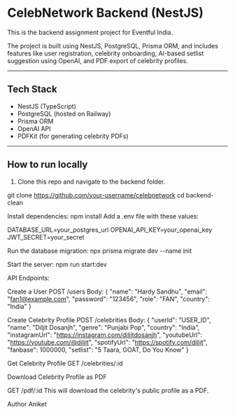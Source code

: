# CelebNetwork Backend (NestJS)

This is the backend assignment project for Eventful India.

The project is built using NestJS, PostgreSQL, Prisma ORM, and includes features like user registration, celebrity onboarding, AI-based setlist suggestion using OpenAI, and PDF export of celebrity profiles.

---

## Tech Stack

- NestJS (TypeScript)
- PostgreSQL (hosted on Railway)
- Prisma ORM
- OpenAI API
- PDFKit (for generating celebrity PDFs)

---

## How to run locally

1. Clone this repo and navigate to the backend folder.

git clone https://github.com/your-username/celebnetwork
cd backend-clean

Install dependencies:
npm install
Add a .env file with these values:

DATABASE_URL=your_postgres_url
OPENAI_API_KEY=your_openai_key
JWT_SECRET=your_secret


Run the database migration:
npx prisma migrate dev --name init


Start the server:
npm run start:dev


API Endpoints: 

Create a User
POST /users
Body:
{
  "name": "Hardy Sandhu",
  "email": "fan1@example.com",
  "password": "123456",
  "role": "FAN",
  "country": "India"
}

Create Celebrity Profile
POST /celebrities
Body:
{
  "userId": "USER_ID",
  "name": "Diljit Dosanjh",
  "genre": "Punjabi Pop",
  "country": "India",
  "instagramUrl": "https://instagram.com/diljitdosanjh",
  "youtubeUrl": "https://youtube.com/@diljit",
  "spotifyUrl": "https://spotify.com/diljit",
  "fanbase": 1000000,
  "setlist": "5 Taara, GOAT, Do You Know"
}

Get Celebrity Profile
GET /celebrities/:id

Download Celebrity Profile as PDF

GET /pdf/:id
This will download the celebrity's public profile as a PDF.

Author
Aniket 